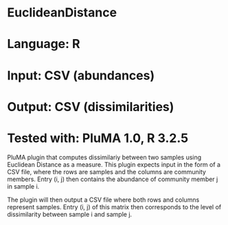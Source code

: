 # EuclideanDistance
# Language: R
# Input: CSV (abundances)
# Output: CSV (dissimilarities)
# Tested with: PluMA 1.0, R 3.2.5

PluMA plugin that computes dissimilariy between two samples using Euclidean Distance as a measure.
This plugin expects input in the form of a CSV file, where the rows are samples and the columns are community members.
Entry (i, j) then contains the abundance of community member j in sample i.

The plugin will then output a CSV file where both rows and columns represent samples.
Entry (i, j) of this matrix then corresponds to the level of dissimilarity between sample i and sample j.

